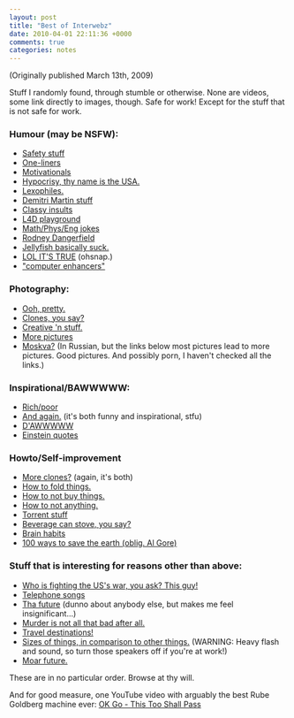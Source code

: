 ```yaml
---
layout: post
title: "Best of Interwebz"
date: 2010-04-01 22:11:36 +0000
comments: true
categories: notes
---
```


(Originally published March 13th, 2009)

Stuff I randomly found, through stumble or otherwise. None are videos, some link directly to images, though. Safe for work! Except for the stuff that is not safe for work.

### Humour (may be NSFW): ###

* [Safety stuff]("http://safenow.org/")
* [One-liners]("http://www.onelinerz.net/top-100-funny-one-liners/")
* [Motivationals]("http://villageofjoy.com/25-motivational-posters/")
* [Hypocrisy, thy name is the USA.]("http://static.funnyjunk.com/pictures/hipocrit0.jpg")
* [Lexophiles.]("http://www.bouldertherapist.com/html/humor/WordPlays/lexophiles.htm")
* [Demitri Martin stuff]("http://www.sloshspot.com/blog/08-18-2009/Demetri-Martin-Motivational-Posters-201")
* [Classy insults]("http://www.allowe.com/Humor/book/When%20Insults%20Had%20Class.htm")
* [L4D playground]("http://www.wegame.com/view/Left4Dead_Playground_Style/sizes/")
* [Math/Phys/Eng jokes]("http://www.cs.northwestern.edu/~riesbeck/mathphyseng.html")
* [Rodney Dangerfield]("http://www.wilk4.com/humor/humorm125.htm")
* [Jellyfish basically suck.]("http://venganza.org/jellyfish.html")
* [LOL IT'S TRUE]("http://www.zoitz.com/comics/coffee3.png") (ohsnap.)
* ["computer enhancers"]("http://www.allowe.com/Humor/computerenhancers.htm")

### Photography: ###

* [Ooh, pretty.]("http://content1.docstoc.com/flash/National%20Geographic%20Pictures.swf")
* [Clones, you say?]("http://www.petapixel.com/2009/07/10/7-steps-to-taking-clone-photographs/")
* [Creative 'n stuff.]("http://haha.nu/creative/creative-photos-by-chema-madoz/")
* [More pictures]("http://gigapica.geenstijl.nl/2009/05/mooi_milieu.html")
* [Moskva?]("http://sergeydolya.livejournal.com/") (In Russian, but the links below most pictures lead to more pictures. Good pictures. And possibly porn, I haven't checked all the links.)

### Inspirational/BAWWWWW: ###

* [Rich/poor]("http://www.catsprn.com/rich-poor.htm")
* [And again.]("http://static.funnyjunk.com/pictures/hipocrit0.jpg") (it's both funny and inspirational, stfu)
* [D'AWWWWW]("http://imgfave.com/image_cache/124146953043433.jpeg")
* [Einstein quotes]("http://rescomp.stanford.edu/~cheshire/EinsteinQuotes.html")

### Howto/Self-improvement ###

* [More clones?]("http://www.petapixel.com/2009/07/10/7-steps-to-taking-clone-photographs/") (again, it's both)
* [How to fold things.]("http://media.npr.org/programs/atc/features/2008/may/foldingchart540.jpg")
* [How to not buy things.]("http://thenonconsumeradvocate.com/exceptions-to-katys-compact-buy-nothing-new/")
* [How to not anything.]("http://mnmlist.com/")
* [Torrent stuff]("http://filesharefreak.com/tutorials/how-to-speed-up-torrents-with-low-seeders/")
* [Beverage can stove, you say?]("http://www.wikihow.com/Make-a-Simple-Beverage-Can-Stove")
* [Brain habits]("http://www.mindcafe.org/9-brain-habits-you-did-not-realize-you-had")
* [100 ways to save the earth (oblig. Al Gore)]("http://www.seql.org/100ways.cfm")

### Stuff that is interesting for reasons other than above: ###

* [Who is fighting the US's war, you ask? This guy!]("http://blogs.denverpost.com/captured/2009/09/10/ian-fisher-american-soldier/")
* [Telephone songs]("http://www.jlc.net/~useless/telsongs.html")
* [Tha future]("http://www.worldwithoutus.com/did_you_know.html") (dunno about anybody else, but makes me feel insignificant...)
* [Murder is not all that bad after all.]("http://www.prefixmag.com/news/seven-crimes-that-will-get-you-a-smaller-fine-than/32033/")
* [Travel destinations!]("http://www.toptenz.net/top-10-historical-travel-destinations.php")
* [Sizes of things, in comparison to other things.]("http://www.nikon.com/about/feelnikon/universcale/index_f.htm") (WARNING: Heavy flash and sound, so turn those speakers off if you're at work!)
* [Moar future.]("http://content.ytmnd.com/content/a/0/8/a0812774c98903448246c7e213bc1fea.gif")

These are in no particular order. Browse at thy will.

And for good measure, one YouTube video with arguably the best Rube Goldberg machine ever: [OK Go - This Too Shall Pass]("http://www.youtube.com/watch?v=qybUFnY7Y8w")